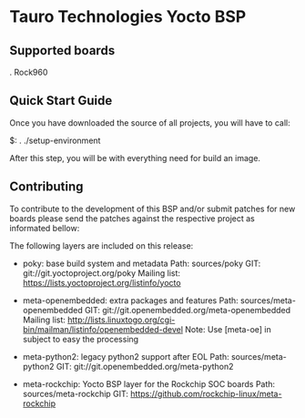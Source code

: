 Tauro Technologies Yocto BSP
===============================

Supported boards
----------------

   . Rock960

Quick Start Guide
-----------------

Once you have downloaded the source of all projects, you will have to
call:

$: . ./setup-environment <build directory>

After this step, you will be with everything need for build an image.

Contributing
------------

To contribute to the development of this BSP and/or submit patches for
new boards please send the patches against the respective project as
informated bellow:

The following layers are included on this release:

 * poky: base build system and metadata
   Path: sources/poky
   GIT: git://git.yoctoproject.org/poky
   Mailing list: https://lists.yoctoproject.org/listinfo/yocto

 * meta-openembedded: extra packages and features
   Path: sources/meta-openembedded
   GIT: git://git.openembedded.org/meta-openembedded
   Mailing list: http://lists.linuxtogo.org/cgi-bin/mailman/listinfo/openembedded-devel
   Note: Use [meta-oe] in subject to easy the processing

  * meta-python2: legacy python2 support after EOL
   Path: sources/meta-python2
   GIT: git://git.openembedded.org/meta-python2
  
   * meta-rockchip: Yocto BSP layer for the Rockchip SOC boards
   Path: sources/meta-rockchip
   GIT: https://github.com/rockchip-linux/meta-rockchip
